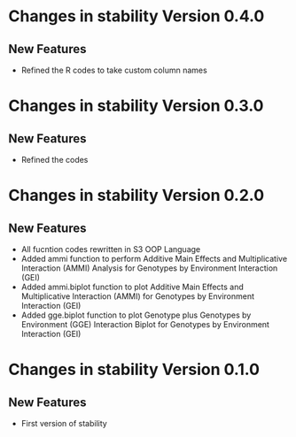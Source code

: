 # Changes in stability Version 0.4.0 
## New Features 

* Refined the R codes to take custom column names


# Changes in stability Version 0.3.0
## New Features 

* Refined the codes

# Changes in stability Version 0.2.0
## New Features 

* All fucntion codes rewritten in S3 OOP Language
* Added ammi function to perform Additive Main Effects and Multiplicative Interaction (AMMI) Analysis for Genotypes by Environment Interaction (GEI) 
* Added ammi.biplot function to plot Additive Main Effects and Multiplicative Interaction (AMMI) for Genotypes by Environment Interaction (GEI)
* Added gge.biplot function to plot Genotype plus Genotypes by Environment (GGE) Interaction Biplot for Genotypes by Environment Interaction (GEI)


# Changes in stability Version 0.1.0
## New Features 

* First version of stability 
